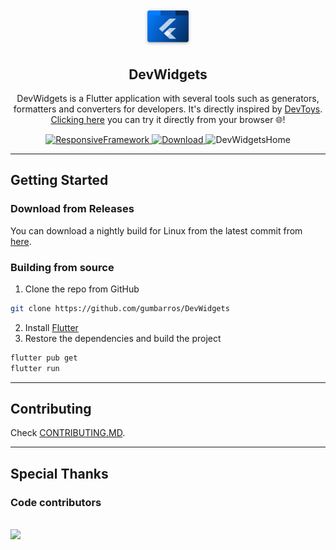 <p align="center">
<img width=15% src="assets/icon/icon.svg"/>
</p>
<h2 align="center">DevWidgets</h2>
<p align="center">
DevWidgets is a Flutter application with several tools such as generators, formatters and converters for developers.
It's directly inspired by <a href="https://github.com/veler/DevToys">DevToys</a>.<br>
<a href="https://gumbarros.github.io/DevWidgets">Clicking here</a> you can try it directly from your browser 🌐!
</p>
<p align="center">
  <a href="https://github.com/Codelessly/ResponsiveFramework">
    <img src="https://img.shields.io/badge/flutter-responsive-brightgreen.svg" alt="ResponsiveFramework">
  </a>
  <a href="https://github.com/gumbarros/DevWidgets/releases/tag/latest">
    <img src="https://img.shields.io/badge/Download-22272e?logo=github" alt="Download">
  </a>
  <image src="https://user-images.githubusercontent.com/52143624/201690529-58c277d6-91f1-466a-b076-da680a0f2a9d.png" alt="DevWidgetsHome">

</p>

---

## Getting Started

### Download from Releases

You can download a nightly build for Linux from the latest commit
from [here](https://github.com/gumbarros/DevWidgets/releases).

### Building from source

1. Clone the repo from GitHub

```bash
git clone https://github.com/gumbarros/DevWidgets
```

2. Install [Flutter](https://docs.flutter.dev/get-started/)
3. Restore the dependencies and build the project

```bash
flutter pub get
flutter run
```

---

## Contributing

Check [CONTRIBUTING.MD](https://github.com/gumbarros/DevWidgets/blob/main/CONTRIBUTING.md).

---

## Special Thanks

### Code contributors

<br>
<a href="https://github.com/gumbarros/dev_widgets/graphs/contributors">
  <img src="https://contrib.rocks/image?repo=gumbarros/devtoysflutter" />
</a>
